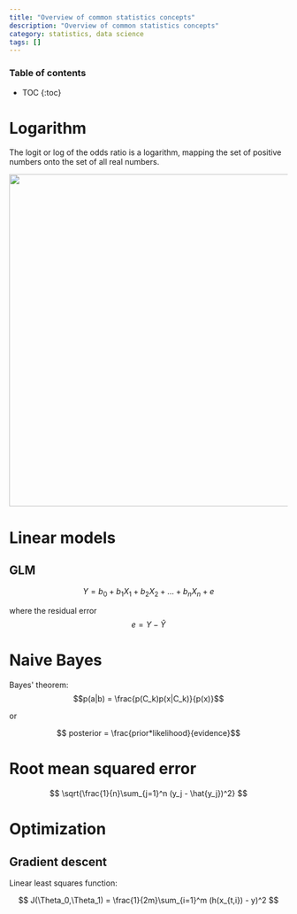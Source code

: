 ```yaml
---
title: "Overview of common statistics concepts"
description: "Overview of common statistics concepts"
category: statistics, data science
tags: []
---
```


<script type="text/javascript"
    src="http://cdn.mathjax.org/mathjax/latest/MathJax.js?config=TeX-AMS-MML_HTMLorMML">
</script>

### Table of contents

* TOC
{:toc}


# Logarithm

The logit or log of the odds ratio is a logarithm, mapping the set of positive numbers onto the set of all real numbers. 

<img src="http://mathvault.ca/wp-content/uploads/Graphs-of-Different-Logarithms-534x400.png" width="600px">


# Linear models

## GLM
$$Y = b_0 + b_1 X_1 + b_2 X_2 + \ldots + b_n X_n + e$$

where the residual error  $$ e = Y - \hat{Y} $$

# Naive Bayes
Bayes' theorem: 
$$p(a|b) = \frac{p(C_k)p(x|C_k)}{p(x)}$$

or

$$ posterior = \frac{prior*likelihood}{evidence}$$



# Root mean squared error

$$ \sqrt{\frac{1}{n}\sum_{j=1}^n (y_j - \hat{y_j})^2} $$

# Optimization

## Gradient descent

Linear least squares function: 

$$ J(\Theta_0,\Theta_1) = \frac{1}{2m}\sum_{i=1}^m (h(x_{t,i}) - y)^2 $$ 
